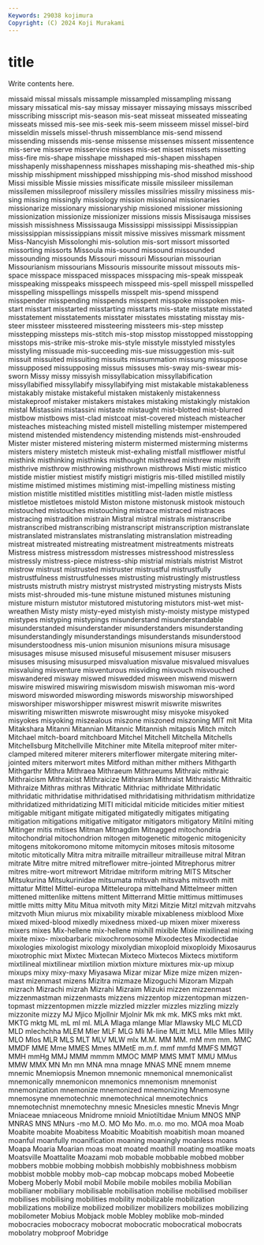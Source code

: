```yaml
---
Keywords: 29038 kojimura
Copyright: (C) 2024 Koji Murakami
---
```


# title

Write contents here.



missaid
missal missals missample missampled missampling missang missary missatical mis-say missay
missayer missaying missays misscribed misscribing misscript mis-season mis-seat misseat misseated
misseating misseats missed mis-see mis-seek mis-seem misseem missel missel-bird misseldin
missels missel-thrush missemblance mis-send missend missending missends mis-sense missense missenses
missent missentence mis-serve misserve misservice misses mis-set misset missets missetting
miss-fire mis-shape misshape misshaped mis-shapen misshapen misshapenly misshapenness misshapes misshaping
mis-sheathed mis-ship misship misshipment misshipped misshipping mis-shod misshod misshood Missi
missible Missie missies missificate missile missileer missileman missilemen missileproof missilery
missiles missilries missilry missiness mis-sing missing missingly missiology mission missional
missionaries missionarize missionary missionaryship missioned missioner missioning missionization missionize missionizer
missions missis Missisauga missises missish missishness Mississauga Mississippi mississippi Mississippian
mississippian mississippians missit missive missives missmark missment Miss-Nancyish Missolonghi mis-solution
mis-sort missort missorted missorting missorts Missoula mis-sound missound missounded missounding
missounds Missouri missouri Missourian missourian Missourianism missourians Missouris missourite missout
missouts mis-space misspace misspaced misspaces misspacing mis-speak misspeak misspeaking misspeaks
misspeech misspeed mis-spell misspell misspelled misspelling misspellings misspells misspelt mis-spend
misspend misspender misspending misspends misspent misspoke misspoken mis-start misstart misstarted
misstarting misstarts mis-state misstate misstated misstatement misstatements misstater misstates misstating
misstay mis-steer missteer missteered missteering missteers mis-step misstep misstepping missteps
mis-stitch mis-stop misstop misstopped misstopping misstops mis-strike mis-stroke mis-style misstyle
misstyled misstyles misstyling missuade mis-succeeding mis-sue missuggestion mis-suit missuit missuited
missuiting missuits missummation missung missuppose missupposed missupposing missus missuses mis-sway
mis-swear mis-sworn Missy missy missyish missyllabication missyllabification missyllabified missyllabify missyllabifying
mist mistakable mistakableness mistakably mistake mistakeful mistaken mistakenly mistakenness mistakeproof
mistaker mistakers mistakes mistaking mistakingly mistakion mistal Mistassini mistassini mistaste
mistaught mist-blotted mist-blurred mistbow mistbows mist-clad mistcoat mist-covered misteach misteacher
misteaches misteaching misted mistell mistelling mistemper mistempered mistend mistended mistendency
mistending mistends mist-enshrouded Mister mister mistered mistering misterm mistermed misterming
misterms misters mistery mistetch misteuk mist-exhaling mistfall mistflower mistful misthink
misthinking misthinks misthought misthread misthrew misthrift misthrive misthrow misthrowing misthrown
misthrows Misti mistic mistico mistide mistier mistiest mistify mistigri mistigris
mis-tilled mistilled mistily mistime mistimed mistimes mistiming mist-impelling mistiness misting
mistion mistitle mistitled mistitles mistitling mist-laden mistle mistless mistletoe mistletoes
mistold Miston mistone mistonusk mistook mistouch mistouched mistouches mistouching mistrace
mistraced mistraces mistracing mistradition mistrain Mistral mistral mistrals mistranscribe mistranscribed
mistranscribing mistranscript mistranscription mistranslate mistranslated mistranslates mistranslating mistranslation mistreading mistreat
mistreated mistreating mistreatment mistreatments mistreats Mistress mistress mistressdom mistresses mistresshood
mistressless mistressly mistress-piece mistress-ship mistrial mistrials mistrist Mistrot mistrow mistrust
mistrusted mistruster mistrustful mistrustfully mistrustfulness mistrustfulnesses mistrusting mistrustingly mistrustless mistrusts
mistruth mistry mistryst mistrysted mistrysting mistrysts Mists mists mist-shrouded mis-tune
mistune mistuned mistunes mistuning misture misturn mistutor mistutored mistutoring mistutors
mist-wet mist-wreathen Misty misty misty-eyed mistyish misty-moisty mistype mistyped mistypes
mistyping mistypings misunderstand misunderstandable misunderstanded misunderstander misunderstanders misunderstanding misunderstandingly misunderstandings
misunderstands misunderstood misunderstoodness mis-union misunion misunions misura misusage misusages misuse
misused misuseful misusement misuser misusers misuses misusing misusurped misvaluation misvalue
misvalued misvalues misvaluing misventure misventurous misviding misvouch misvouched miswandered misway
miswed miswedded misween miswend miswern miswire miswired miswiring miswisdom miswish
miswoman mis-word misword misworded miswording miswords misworship misworshiped misworshiper misworshipper
miswrest miswrit miswrite miswrites miswriting miswritten miswrote miswrought misy misyoke
misyoked misyokes misyoking miszealous miszone miszoned miszoning MIT mit Mita
Mitakshara Mitanni Mitannian Mitannic Mitannish mitapsis Mitch mitch Mitchael mitch-board
mitchboard Mitchel Mitchell Mitchella Mitchells Mitchellsburg Mitchellville Mitchiner mite Mitella
miteproof miter miter-clamped mitered miterer miterers miterflower mitergate mitering miter-jointed
miters miterwort mites Mitford mithan mither mithers Mithgarth Mithgarthr Mithra
Mithraea Mithraeum Mithraeums Mithraic mithraic Mithraicism Mithraicist Mithraicize Mithraism Mithraist
Mithraistic Mithraitic Mithraize Mithras mithras Mithratic Mithriac mithridate Mithridatic mithridatic
mithridatise mithridatised mithridatising mithridatism mithridatize mithridatized mithridatizing MITI miticidal miticide
miticides mitier mitiest mitigable mitigant mitigate mitigated mitigatedly mitigates mitigating
mitigation mitigations mitigative mitigator mitigators mitigatory Mitilni miting Mitinger mitis
mitises Mitman Mitnagdim Mitnagged mitochondria mitochondrial mitochondrion mitogen mitogenetic mitogenic
mitogenicity mitogens mitokoromono mitome mitomycin mitoses mitosis mitosome mitotic mitotically
Mitra mitra mitraille mitrailleur mitrailleuse mitral Mitran mitrate Mitre mitre
mitred mitreflower mitre-jointed Mitrephorus mitrer mitres mitre-wort mitrewort Mitridae mitriform
mitring MITS Mitscher Mitsukurina Mitsukurinidae mitsumata mitsvah mitsvahs mitsvoth mitt
mittatur Mittel Mittel-europa Mitteleuropa mittelhand Mittelmeer mitten mittened mittenlike mittens
mittent Mitterrand Mittie mittimus mittimuses mittle mitts mitty Mitu Mitua
mitvoth mity Mitzi Mitzie Mitzl mitzvah mitzvahs mitzvoth Miun miurus
mix mixability mixable mixableness mixblood Mixe mixed mixed-blood mixedly mixedness
mixed-up mixen mixer mixeress mixers mixes Mix-hellene mix-hellene mixhill mixible
Mixie mixilineal mixing mixite mixo- mixobarbaric mixochromosome Mixodectes Mixodectidae mixologies
mixologist mixology mixolydian mixoploid mixoploidy Mixosaurus mixotrophic mixt Mixtec Mixtecan
Mixteco Mixtecos Mixtecs mixtiform mixtilineal mixtilinear mixtilion mixtion mixture mixtures
mix-up mixup mixups mixy mixy-maxy Miyasawa Mizar mizar Mize mize
mizen mizen-mast mizenmast mizens Mizitra mizmaze Mizoguchi Mizoram Mizpah mizrach
Mizrachi mizrah Mizrahi Mizraim Mizuki mizzen mizzenmast mizzenmastman mizzenmasts mizzens
mizzentop mizzentopman mizzen-topmast mizzentopmen mizzle mizzled mizzler mizzles mizzling mizzly
mizzonite mizzy MJ Mjico Mjollnir Mjolnir Mk mk mk. MKS
mks mkt mkt. MKTG mktg ML mL ml ml. MLA
Mlaga mlange Mlar Mlawsky MLC MLCD MLD mlechchha MLEM Mler
MLF MLG Mli M-line MLitt MLL Mlle Mlles Mllly MLO
Mlos MLR MLS MLT MLV MLW mlx M.M. MM MM.
mM mm mm. MMC MMDF MME Mme MMES Mmes MMetE
m.m.f. mmf mmfd MMFS MMGT MMH mmHg MMJ MMM mmmm
MMOC MMP MMS MMT MMU MMus MMW MMX MN Mn
mn MNA mna mnage MNAS MNE mnem mneme mnemic Mnemiopsis
Mnemon mnemonic mnemonical mnemonicalist mnemonically mnemonicon mnemonics mnemonism mnemonist mnemonization
mnemonize mnemonized mnemonizing Mnemosyne mnemosyne mnemotechnic mnemotechnical mnemotechnics mnemotechnist mnemotechny
mnesic Mnesicles mnestic Mnevis Mngr Mniaceae mniaceous Mnidrome mnioid Mniotiltidae
Mnium MNOS MNP MNRAS MNS MNurs -mo M.O. MO Mo
Mo. m.o. mo mo. MOA moa Moab Moabite moabite Moabitess
Moabitic Moabitish moabitish moan moaned moanful moanfully moanification moaning moaningly
moanless moans Moapa Moaria Moarian moas moat moated moathill moating
moatlike moats Moatsville Moattalite Moazami mob mobable mobbable mobbed mobber
mobbers mobbie mobbing mobbish mobbishly mobbishness mobbism mobbist mobble mobby
mob-cap mobcap mobcaps mobed Mobeetie Moberg Moberly Mobil mobil Mobile
mobile mobiles mobilia Mobilian mobilianer mobiliary mobilisable mobilisation mobilise mobilised
mobiliser mobilises mobilising mobilities mobility mobilizable mobilization mobilizations mobilize mobilized
mobilizer mobilizers mobilizes mobilizing mobilometer Mobius Mobjack moble Mobley moblike
mob-minded mobocracies mobocracy mobocrat mobocratic mobocratical mobocrats mobolatry mobproof Mobridge
